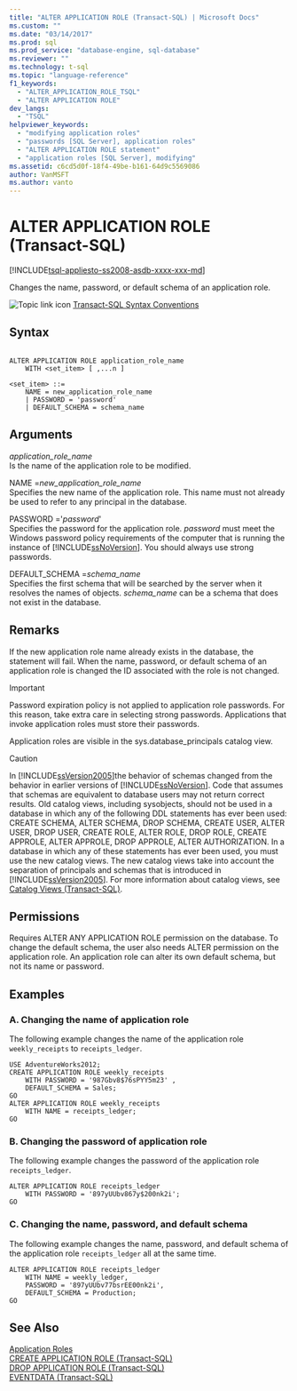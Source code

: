 ```yaml
---
title: "ALTER APPLICATION ROLE (Transact-SQL) | Microsoft Docs"
ms.custom: ""
ms.date: "03/14/2017"
ms.prod: sql
ms.prod_service: "database-engine, sql-database"
ms.reviewer: ""
ms.technology: t-sql
ms.topic: "language-reference"
f1_keywords: 
  - "ALTER_APPLICATION_ROLE_TSQL"
  - "ALTER APPLICATION ROLE"
dev_langs: 
  - "TSQL"
helpviewer_keywords: 
  - "modifying application roles"
  - "passwords [SQL Server], application roles"
  - "ALTER APPLICATION ROLE statement"
  - "application roles [SQL Server], modifying"
ms.assetid: c6cd5d0f-18f4-49be-b161-64d9c5569086
author: VanMSFT
ms.author: vanto
---
```

# ALTER APPLICATION ROLE (Transact-SQL)
[!INCLUDE[tsql-appliesto-ss2008-asdb-xxxx-xxx-md](../../includes/tsql-appliesto-ss2008-asdb-xxxx-xxx-md.md)]

  Changes the name, password, or default schema of an application role.  
  
 ![Topic link icon](../../database-engine/configure-windows/media/topic-link.gif "Topic link icon") [Transact-SQL Syntax Conventions](../../t-sql/language-elements/transact-sql-syntax-conventions-transact-sql.md)  
  
## Syntax  
  
```  
  
ALTER APPLICATION ROLE application_role_name   
    WITH <set_item> [ ,...n ]  
  
<set_item> ::=   
    NAME = new_application_role_name   
    | PASSWORD = 'password'  
    | DEFAULT_SCHEMA = schema_name  
```  
  
## Arguments  
 *application_role_name*  
 Is the name of the application role to be modified.  
  
 NAME =*new_application_role_name*  
 Specifies the new name of the application role. This name must not already be used to refer to any principal in the database.  
  
 PASSWORD ='*password*'  
 Specifies the password for the application role. *password* must meet the Windows password policy requirements of the computer that is running the instance of [!INCLUDE[ssNoVersion](../../includes/ssnoversion-md.md)]. You should always use strong passwords.  
  
 DEFAULT_SCHEMA =*schema_name*  
 Specifies the first schema that will be searched by the server when it resolves the names of objects. *schema_name* can be a schema that does not exist in the database.  
  
## Remarks  
 If the new application role name already exists in the database, the statement will fail. When the name, password, or default schema of an application role is changed the ID associated with the role is not changed.  
  
> [!IMPORTANT]  
>  Password expiration policy is not applied to application role passwords. For this reason, take extra care in selecting strong passwords. Applications that invoke application roles must store their passwords.  
  
 Application roles are visible in the sys.database_principals catalog view.  
  
> [!CAUTION]  
>  In [!INCLUDE[ssVersion2005](../../includes/ssversion2005-md.md)]the behavior of schemas changed from the behavior in earlier versions of [!INCLUDE[ssNoVersion](../../includes/ssnoversion-md.md)]. Code that assumes that schemas are equivalent to database users may not return correct results. Old catalog views, including sysobjects, should not be used in a database in which any of the following DDL statements has ever been used: CREATE SCHEMA, ALTER SCHEMA, DROP SCHEMA, CREATE USER, ALTER USER, DROP USER, CREATE ROLE, ALTER ROLE, DROP ROLE, CREATE APPROLE, ALTER APPROLE, DROP APPROLE, ALTER AUTHORIZATION. In a database in which any of these statements has ever been used, you must use the new catalog views. The new catalog views take into account the separation of principals and schemas that is introduced in [!INCLUDE[ssVersion2005](../../includes/ssversion2005-md.md)]. For more information about catalog views, see [Catalog Views &#40;Transact-SQL&#41;](../../relational-databases/system-catalog-views/catalog-views-transact-sql.md).  
  
## Permissions  
 Requires ALTER ANY APPLICATION ROLE permission on the database. To change the default schema, the user also needs ALTER permission on the application role. An application role can alter its own default schema, but not its name or password.  
  
## Examples  
  
### A. Changing the name of application role  
 The following example changes the name of the application role `weekly_receipts` to `receipts_ledger`.  
  
```  
USE AdventureWorks2012;  
CREATE APPLICATION ROLE weekly_receipts   
    WITH PASSWORD = '987Gbv8$76sPYY5m23' ,   
    DEFAULT_SCHEMA = Sales;  
GO  
ALTER APPLICATION ROLE weekly_receipts   
    WITH NAME = receipts_ledger;  
GO  
```  
  
### B. Changing the password of application role  
 The following example changes the password of the application role `receipts_ledger`.  
  
```  
ALTER APPLICATION ROLE receipts_ledger   
    WITH PASSWORD = '897yUUbv867y$200nk2i';  
GO  
```  
  
### C. Changing the name, password, and default schema  
 The following example changes the name, password, and default schema of the application role `receipts_ledger` all at the same time.  
  
```  
ALTER APPLICATION ROLE receipts_ledger   
    WITH NAME = weekly_ledger,   
    PASSWORD = '897yUUbv77bsrEE00nk2i',   
    DEFAULT_SCHEMA = Production;  
GO  
```  
  
## See Also  
 [Application Roles](../../relational-databases/security/authentication-access/application-roles.md)   
 [CREATE APPLICATION ROLE &#40;Transact-SQL&#41;](../../t-sql/statements/create-application-role-transact-sql.md)   
 [DROP APPLICATION ROLE &#40;Transact-SQL&#41;](../../t-sql/statements/drop-application-role-transact-sql.md)   
 [EVENTDATA &#40;Transact-SQL&#41;](../../t-sql/functions/eventdata-transact-sql.md)  
  
  

